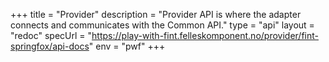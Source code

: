 +++
title = "Provider"
description = "Provider API is where the adapter connects and communicates with the Common API."
type = "api"
layout = "redoc"
specUrl = "https://play-with-fint.felleskomponent.no/provider/fint-springfox/api-docs"
env = "pwf"
+++
